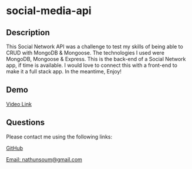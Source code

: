 # social-media-api

## Description 

This Social Network API was a challenge to test my skills of being able to CRUD with MongoDB & Mongoose. 
The technologies I used were MongoDB, Mongoose & Express. 
This is the back-end of a Social Network app, if time is available. I would love to connect this with a front-end to make it a full stack app.
In the meantime, Enjoy! 

## Demo 

[Video Link](https://drive.google.com/file/d/19gHbm179Bo0_gsDKH7nH05zkjL-jcB8S/view)

## Questions

Please contact me using the following links:

[GitHub](https://github.com/natesoum)

[Email: nathunsoum@gmail.com](mailto:nathunsoum@gmail.com)

